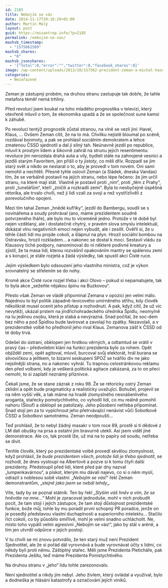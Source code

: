 ```yaml
---
id: 2185
title: Nebojím se vás
date: 2014-11-17T20:16:29+01:00
author: Martin Malý
layout: post
guid: https://misantrop.info/?p=2185
permalink: /nebojim-se-vas/
mashsb_timestamp:
  - "1575662509"
mashsb_shares:
  - "0"
mashsb_jsonshares:
  - '{"total":0,"error":"","twitter":0,"facebook_shares":0}'
image: /wp-content/uploads/2013/10/157362-prezident-zeman-a-michal-hasek-cssd-653x367.jpg
categories:
  - Nezařazené
---
```

Zeman je zástupný probém, na druhou stranu zastupuje tak dobře, že tahle metafora téměř nemá trhliny.

<!--more-->

Před revolucí jsem koukal na toho mladého prognostika v televizi, který otevřeně mluvil o tom, že ekonomika upadá a že se společnost sune kamsi k záhubě.

Po revoluci tentýž prognostik zůstal stranou, na vlně se vezli jiní: Havel, Klaus, &#8230; Ovšem Zeman cítil, že na to má. Chvilku nejistě bloumal po scéně, rozdával bonmoty, a pak se prohlásil sociálním demokratem a lehce zmatenou ČSSD sjednotil a dal jí silný tah. Neúnavně jezdil po republice, mluvil k prostým lidem a šikovně zahrál na strunu jejich resentimentu: revoluce jim nerozdala drahá auta a vily, bydleli stále na zahnojené vesnici a jezdili starým Favoritem, jen přišli o ty _jistoty_, co měli dřív. Rozpadl se jim starý svět a nikdo se nestaral o to, aby je provedl v tom novém. Oni sami nemohli a nechtěli. Přesně tyhle oslovil Zeman (a Sládek, dneska Vandas) tím, že se verbálně postavil na jejich stranu, nebo lépe řečeno: že jim určil stranu, na které mají stát. Vlastně je postavil proti &#8222;nim&#8220;, proti &#8222;těm z Prahy&#8220;, proti &#8222;tunelářům&#8220;, kteří &#8222;zničili a rozkradli zemi&#8220;. Byla to neobyčejně úspěšná rétorika, ale trvalo chvíli, než ji lidi vzali za svoji a než vystřízlivěli z porevolučního opojení.

Mezi tím tahal Zeman &#8222;hnědé kufříky&#8220;, jezdil do Bambergu, soudil se s novinářema a soudy prohrával (ano, máme prezidentem soudně potvrzeného lháře), ale bylo mu to víceméně jedno. Protože v té době byl nejen vzdělaný, ale i dostatečně chytrý, v pravém slova smyslu intelektuál, dokázal vlnu negativních emocí nejen vybudit, ale i zesílit. Ověřil si, že u téhle části lidí mu projde cokoli, a šlápnul na plyn. Hrozil sociální bombou na Ostravsku, hrozil rozkladem&#8230; a nakonec se dostal k moci. Sestavil vládu za Klausovy tiché podpory, nanominoval do ní některé podivné kreatury a zjistil, že ta masa lidí, kterou rozvášnil opakováním mantry se spálenou zemí a s korupcí, je stále rozjetá a žádá výsledky, tak spustil akci Čisté ruce.

Jejím výsledkem bylo odsouzení jeho vlastního ministra, což je výkon srovnatelný se střelením se do nohy.

Kromě akce Čisté ruce rozjel třeba i akci Olovo &#8211; pokud si nepamatujete, tak to byla akce &#8222;sežeňte nějakou špínu na Buzkovou&#8220;.

Přesto však Zeman ve vládě připomínal Zemana v opozici jen velmi málo. Najednou to byl politik západně-levicového umírněného střihu, kdy člověk několikrát musel ocenit jeho přístup a rozhodnutí. A pak, když cítil, že už víc nevytěží, ukázal prstem na jindřichohradeckého úředníka Špidlu, neomylně na tu jedinou osobu, která je slabá a nevýrazná. Snad počítal, že soc-dem bez něho a pod Špidlou bude lavírovat a zavolají ho zpátky. Nezavolali, a v prezidenstké volbě ho předhonil jeho rival Klaus. Zemanova zášť k ČSSD od té doby trvá.

Odešel do ústraní, obklopen jen hrstkou věrných, a odtamtud se vrátil v pravý čas &#8211; předvolební klání na funkci prezidenta bylo za rohem. Opět objížděl zemi, opět agitoval, mluvil, burcoval svůj elektorát, hrál burana se slivovičkou a jelítkem, to bizarní seskupení SPOZ se tvářilo div ne jako nejsilnější strana, no a nakonec vyhrál. Tu trapnou celostránkovou reklamu den před volbami, kdy je veškerá politická agitace zakázaná, za to on přeci nemohl, to si zaplatil neznámý příznivce.

Čekali jsme, že se stane zázrak z roku 98. Že se rétoricky ostrý Zeman zklidní a opět bude pragmaticky a realisticky uvažující. Bohužel, projevil se na něm vyšší věk, a tak máme na hradě zlomyslného nesnášenlivého aroganta, stařecky pomstychtivého, co vyhodil lidi, co mu reálně pomohli nahoru (Šlouf) a obklopil se patolízaly. Jeho působení netřeba připomínat. Snad stojí jen za to vypíchnout jeho přetrvávající nenávist vůči Sobotkově ČSSD a Sobotkovi samotnému. Zeman neodpouští&#8230;

Teď prohlásil, že to nebyl žádný masakr v tom roce 89, prostě si ti dědové z LM dali obušky na prsa a ostatní jim bravurně utekli. Asi jsem viděl jiné demonstrace. Ale co, tak prostě lže, už má na to papíry od soudu, netřeba se divit.

Tenhle člověk, který po prezidentské volbě provedl skvělou zlomyslnost, když prohlásil, že _bude prezidentem všech, protože lidi je třeba sjednotit_, se rozhodl, že dnes vystoupí na Albertově a pozve si k tomu čtyři další prezidenty. Předstoupil před lidi, které před pár dny nazval &#8222;lumpenkavárnou&#8220;, a pískot, kterým mu dávali najevo, co si o něm myslí, odrazil s noblesou sobě vlastní: &#8222;_Nebojím se vás!_&#8220; řekl Zeman demonstrantům, &#8222;_stejně jako jsem se nebál tehdy_&#8222;.

Víte, tady by se poznal státník. Ten by řekl &#8222;_Slyším váš hněv a vím, že se hněváte na mne&#8230;_&#8220; Mohl je zpracovat jednoduše, mohl v nich probudit pocit, že tam stojí i jejich zástupce, že tam stojí důstojnost prezidentské funkce, bože můj, tohle by mu poradil první schopný PR poradce, jenže on je posedlý představou vlastní duchaplnosti a superiorního intelektu&#8230; Stačilo říct cokoli, co by působilo smířlivě, mohl je velmi snadno uchlácholit. Ne, místo toho vypálil velmi agresivní &#8222;Nebojím se vás!&#8220;, jako by stál v aréně, a tím jen utvrdil odpůrce v jejich postoji.

V tu chvíli se mi znovu potvrdilo, že ten starý muž není Prezident Sjednotitel, ale že si pořád dál vyrovnává a bude vyrovnávat účty s lidmi, co někdy byli proti němu. Záštiplný stařec. Měli jsme Prezidenta Pleticháře, pak Prezidenta Ješitu, teď máme Prezidenta Pomstychtivého.

Na druhou stranu v &#8222;jeho&#8220; lidu tohle zarezonovalo.

Není sjednotitel a nikdy jím nebyl. Jeho živlem, který ovládal a využíval, bylo a dodneška je hlásání katastrofy a označování jejích viníků.